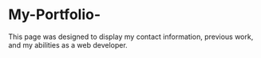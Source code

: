 # My-Portfolio-
This page was designed to display my contact information, previous work, and my abilities as a web developer.

